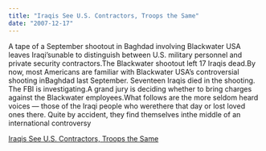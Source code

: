 ```yaml
---
title: "Iraqis See U.S. Contractors, Troops the Same"
date: "2007-12-17"
---
```


A tape of a September shootout in Baghdad involving Blackwater USA leaves Iraqi’sunable to distinguish between U.S. military personnel and private security contractors.The Blackwater shootout left 17 Iraqis dead.By now, most Americans are familiar with Blackwater USA’s controversial shooting inBaghdad last September. Seventeen Iraqis died in the shooting. The FBI is investigating.A grand jury is deciding whether to bring charges against the Blackwater employees.What follows are the more seldom heard voices — those of the Iraqi people who werethere that day or lost loved ones there. Quite by accident, they find themselves inthe middle of an international controversy  

  
[Iraqis See U.S. Contractors, Troops the Same](http://www.npr.org/templates/story/story.php?storyId=17307607&ft=1&f=1001)
